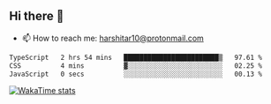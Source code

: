 ## Hi there 👋
- 📫 How to reach me: harshitar10@protonmail.com  
<!--START_SECTION:waka-->

```txt
TypeScript   2 hrs 54 mins   ████████████████████████▒   97.61 %
CSS          4 mins          ▓░░░░░░░░░░░░░░░░░░░░░░░░   02.25 %
JavaScript   0 secs          ░░░░░░░░░░░░░░░░░░░░░░░░░   00.13 %
```

<!--END_SECTION:waka-->

[![WakaTime stats](https://wakatime.com/share/@2890a257-8cc3-470b-a1a9-41e38cd2d4a1/6c381503-5517-4016-be5b-89c6e2ce3888.png)](https://wakatime.com/)

<!--
**hharshitarora/hharshitarora** is a ✨ _special_ ✨ repository because its `README.md` (this file) appears on your GitHub profile.

Here are some ideas to get you started:

- 🔭 I’m currently working on ...
- 🌱 I’m currently learning ...
- 👯 I’m looking to collaborate on ...
- 🤔 I’m looking for help with ...
- 💬 Ask me about ...
- 📫 How to reach me: ...
- 😄 Pronouns: ...
- ⚡ Fun fact: ...
-->

